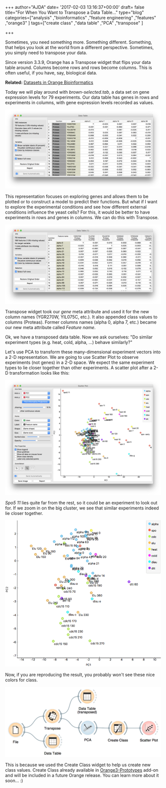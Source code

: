 +++
author="AJDA"
date= '2017-02-03 13:16:37+00:00'
draft= false
title="For When You Want to Transpose a Data Table..."
type="blog"
categories=["analysis" ,"bioinformatics" ,"feature engineering" ,"features" ,"orange3"  ]
tags=["create class" ,"data table" ,"PCA" ,"transpose" ]

+++

Sometimes, you need something more. Something different. Something, that helps you look at the world from a different perspective. Sometimes, you simply need to transpose your data.

Since version 3.3.9, Orange has a Transpose widget that flips your data table around. Columns become rows and rows become columns. This is often useful, if you have, say, biological data.


**Related:** [Datasets in Orange Bioinformatics](/blog/2015/07/31/datasets-in-orange-bioinformatics-add-on/)


Today we will play around with _brown-selected.tab_, a data set on gene expression levels for 79 experiments. Our data table has genes in rows and experiments in columns, with gene expression levels recorded as values.

![](/images/2017/02/data-table-normal.png)

This representation focuses on exploring genes and allows them to be plotted or to construct a model to predict their functions. But what if I want to explore the experimental conditions and see how different external conditions influence the yeast cells? For this, it would be better to have experiments in rows and genes in columns. We can do this with Transpose.

![](/images/2017/02/data-table-transposed.png)

Transpose widget took our _gene_ meta attribute and used it for the new column names (YGR270W, YIL075C, etc.). It also appended class values to columns (Proteas). Former columns names (alpha 0, alpha 7, etc.) became our new meta attribute called _Feature name_.

Ok, we have a transposed data table. Now we ask ourselves: "Do similar experiment types (e.g. heat, cold, alpha, ...) behave similarly?"

Let's use PCA to transform these many-dimensional experiment vectors into a 2-D representation. We are going to use Scatter Plot to observe experiments (not genes) in a 2-D space. We expect the same experiment types to lie closer together than other experiments. A scatter plot after a 2-D transformation looks like this:

![](/images/2017/02/scatter-plot-big.png)

_Spo5 11_ lies quite far from the rest, so it could be an experiment to look out for. If we zoom in on the big cluster, we see that similar experiments indeed lie closer together.

![](/images/2017/02/scatter-plot-pca.png)

Now, if you are reproducing the result, you probably won't see these nice colors for class.

![](/images/2017/02/Screen-Shot-2017-02-03-at-12.29.20.png)

This is because we used the Create Class widget to help us create new class values. Create Class already available in [Orange3-Prototypes](https://github.com/biolab/orange3-prototypes) add-on and will be included in a future Orange release. You can learn more about it soon... :)


